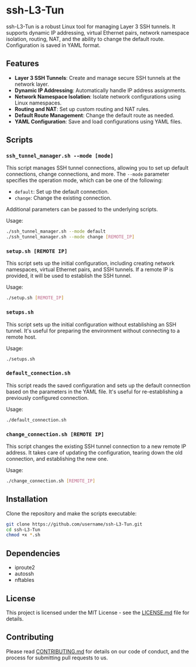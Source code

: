 # ssh-L3-Tun

ssh-L3-Tun is a robust Linux tool for managing Layer 3 SSH tunnels. It supports dynamic IP addressing, virtual Ethernet pairs, network namespace isolation, routing, NAT, and the ability to change the default route. Configuration is saved in YAML format.

## Features

- **Layer 3 SSH Tunnels**: Create and manage secure SSH tunnels at the network layer.
- **Dynamic IP Addressing**: Automatically handle IP address assignments.
- **Network Namespace Isolation**: Isolate network configurations using Linux namespaces.
- **Routing and NAT**: Set up custom routing and NAT rules.
- **Default Route Management**: Change the default route as needed.
- **YAML Configuration**: Save and load configurations using YAML files.

## Scripts

### `ssh_tunnel_manager.sh --mode [mode]`

This script manages SSH tunnel connections, allowing you to set up default connections, change connections, and more. The `--mode` parameter specifies the operation mode, which can be one of the following:

- `default`: Set up the default connection.
- `change`: Change the existing connection.

Additional parameters can be passed to the underlying scripts.

Usage:

```bash
./ssh_tunnel_manager.sh --mode default
./ssh_tunnel_manager.sh --mode change [REMOTE_IP]
```

### `setup.sh [REMOTE IP]`

This script sets up the initial configuration, including creating network namespaces, virtual Ethernet pairs, and SSH tunnels. If a remote IP is provided, it will be used to establish the SSH tunnel.

Usage:

```bash
./setup.sh [REMOTE_IP]
```

### `setups.sh`

This script sets up the initial configuration without establishing an SSH tunnel. It's useful for preparing the environment without connecting to a remote host.

Usage:

```bash
./setups.sh
```

### `default_connection.sh`

This script reads the saved configuration and sets up the default connection based on the parameters in the YAML file. It's useful for re-establishing a previously configured connection.

Usage:

```bash
./default_connection.sh
```

### `change_connection.sh [REMOTE IP]`

This script changes the existing SSH tunnel connection to a new remote IP address. It takes care of updating the configuration, tearing down the old connection, and establishing the new one.

Usage:

```bash
./change_connection.sh [REMOTE_IP]
```

## Installation

Clone the repository and make the scripts executable:

```bash
git clone https://github.com/username/ssh-L3-Tun.git
cd ssh-L3-Tun
chmod +x *.sh
```

## Dependencies

- iproute2
- autossh
- nftables

## License

This project is licensed under the MIT License - see the [LICENSE.md](LICENSE.md) file for details.

## Contributing

Please read [CONTRIBUTING.md](CONTRIBUTING.md) for details on our code of conduct, and the process for submitting pull requests to us.

